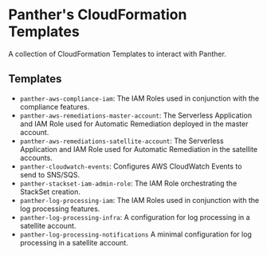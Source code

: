 # Panther's CloudFormation Templates
A collection of CloudFormation Templates to interact with Panther.

## Templates

* `panther-aws-compliance-iam`: The IAM Roles used in conjunction with the compliance features.
* `panther-aws-remediations-master-account`: The Serverless Application and IAM Role used for Automatic Remediation deployed in the master account.
* `panther-aws-remediations-satellite-account`: The Serverless Application and IAM Role used for Automatic Remediation in the satellite accounts.
* `panther-cloudwatch-events`: Configures AWS CloudWatch Events to send to SNS/SQS.
* `panther-stackset-iam-admin-role`: The IAM Role orchestrating the StackSet creation.
* `panther-log-processing-iam`: The IAM Roles used in conjunction with the log processing features.
* `panther-log-processing-infra`: A configuration for log processing in a satellite account.
* `panther-log-processing-notifications` A minimal configuration for log processing in a satellite account.
